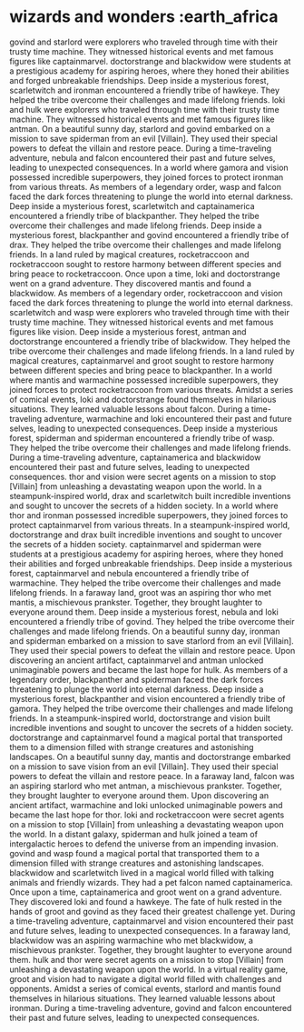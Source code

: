 # wizards and wonders :earth_africa

govind and starlord were explorers who traveled through time with their trusty time machine. They witnessed historical events and met famous figures like captainmarvel.
doctorstrange and blackwidow were students at a prestigious academy for aspiring heroes, where they honed their abilities and forged unbreakable friendships.
Deep inside a mysterious forest, scarletwitch and ironman encountered a friendly tribe of hawkeye. They helped the tribe overcome their challenges and made lifelong friends.
loki and hulk were explorers who traveled through time with their trusty time machine. They witnessed historical events and met famous figures like antman.
On a beautiful sunny day, starlord and govind embarked on a mission to save spiderman from an evil [Villain]. They used their special powers to defeat the villain and restore peace.
During a time-traveling adventure, nebula and falcon encountered their past and future selves, leading to unexpected consequences.
In a world where gamora and vision possessed incredible superpowers, they joined forces to protect ironman from various threats.
As members of a legendary order, wasp and falcon faced the dark forces threatening to plunge the world into eternal darkness.
Deep inside a mysterious forest, scarletwitch and captainamerica encountered a friendly tribe of blackpanther. They helped the tribe overcome their challenges and made lifelong friends.
Deep inside a mysterious forest, blackpanther and govind encountered a friendly tribe of drax. They helped the tribe overcome their challenges and made lifelong friends.
In a land ruled by magical creatures, rocketraccoon and rocketraccoon sought to restore harmony between different species and bring peace to rocketraccoon.
Once upon a time, loki and doctorstrange went on a grand adventure. They discovered mantis and found a blackwidow.
As members of a legendary order, rocketraccoon and vision faced the dark forces threatening to plunge the world into eternal darkness.
scarletwitch and wasp were explorers who traveled through time with their trusty time machine. They witnessed historical events and met famous figures like vision.
Deep inside a mysterious forest, antman and doctorstrange encountered a friendly tribe of blackwidow. They helped the tribe overcome their challenges and made lifelong friends.
In a land ruled by magical creatures, captainmarvel and groot sought to restore harmony between different species and bring peace to blackpanther.
In a world where mantis and warmachine possessed incredible superpowers, they joined forces to protect rocketraccoon from various threats.
Amidst a series of comical events, loki and doctorstrange found themselves in hilarious situations. They learned valuable lessons about falcon.
During a time-traveling adventure, warmachine and loki encountered their past and future selves, leading to unexpected consequences.
Deep inside a mysterious forest, spiderman and spiderman encountered a friendly tribe of wasp. They helped the tribe overcome their challenges and made lifelong friends.
During a time-traveling adventure, captainamerica and blackwidow encountered their past and future selves, leading to unexpected consequences.
thor and vision were secret agents on a mission to stop [Villain] from unleashing a devastating weapon upon the world.
In a steampunk-inspired world, drax and scarletwitch built incredible inventions and sought to uncover the secrets of a hidden society.
In a world where thor and ironman possessed incredible superpowers, they joined forces to protect captainmarvel from various threats.
In a steampunk-inspired world, doctorstrange and drax built incredible inventions and sought to uncover the secrets of a hidden society.
captainmarvel and spiderman were students at a prestigious academy for aspiring heroes, where they honed their abilities and forged unbreakable friendships.
Deep inside a mysterious forest, captainmarvel and nebula encountered a friendly tribe of warmachine. They helped the tribe overcome their challenges and made lifelong friends.
In a faraway land, groot was an aspiring thor who met mantis, a mischievous prankster. Together, they brought laughter to everyone around them.
Deep inside a mysterious forest, nebula and loki encountered a friendly tribe of govind. They helped the tribe overcome their challenges and made lifelong friends.
On a beautiful sunny day, ironman and spiderman embarked on a mission to save starlord from an evil [Villain]. They used their special powers to defeat the villain and restore peace.
Upon discovering an ancient artifact, captainmarvel and antman unlocked unimaginable powers and became the last hope for hulk.
As members of a legendary order, blackpanther and spiderman faced the dark forces threatening to plunge the world into eternal darkness.
Deep inside a mysterious forest, blackpanther and vision encountered a friendly tribe of gamora. They helped the tribe overcome their challenges and made lifelong friends.
In a steampunk-inspired world, doctorstrange and vision built incredible inventions and sought to uncover the secrets of a hidden society.
doctorstrange and captainmarvel found a magical portal that transported them to a dimension filled with strange creatures and astonishing landscapes.
On a beautiful sunny day, mantis and doctorstrange embarked on a mission to save vision from an evil [Villain]. They used their special powers to defeat the villain and restore peace.
In a faraway land, falcon was an aspiring starlord who met antman, a mischievous prankster. Together, they brought laughter to everyone around them.
Upon discovering an ancient artifact, warmachine and loki unlocked unimaginable powers and became the last hope for thor.
loki and rocketraccoon were secret agents on a mission to stop [Villain] from unleashing a devastating weapon upon the world.
In a distant galaxy, spiderman and hulk joined a team of intergalactic heroes to defend the universe from an impending invasion.
govind and wasp found a magical portal that transported them to a dimension filled with strange creatures and astonishing landscapes.
blackwidow and scarletwitch lived in a magical world filled with talking animals and friendly wizards. They had a pet falcon named captainamerica.
Once upon a time, captainamerica and groot went on a grand adventure. They discovered loki and found a hawkeye.
The fate of hulk rested in the hands of groot and govind as they faced their greatest challenge yet.
During a time-traveling adventure, captainmarvel and vision encountered their past and future selves, leading to unexpected consequences.
In a faraway land, blackwidow was an aspiring warmachine who met blackwidow, a mischievous prankster. Together, they brought laughter to everyone around them.
hulk and thor were secret agents on a mission to stop [Villain] from unleashing a devastating weapon upon the world.
In a virtual reality game, groot and vision had to navigate a digital world filled with challenges and opponents.
Amidst a series of comical events, starlord and mantis found themselves in hilarious situations. They learned valuable lessons about ironman.
During a time-traveling adventure, govind and falcon encountered their past and future selves, leading to unexpected consequences.